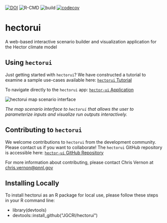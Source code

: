 [![DOI](https://zenodo.org/badge/198255756.svg)](https://zenodo.org/badge/latestdoi/198255756) ![R-CMD](https://github.com/JGCRI/hectorui/workflows/R-CMD/badge.svg) ![build](https://github.com/JGCRI/hectorui/workflows/build/badge.svg) [![codecov](https://codecov.io/gh/JGCRI/hectorui/branch/master/graph/badge.svg?token=aOWN2ELixv)](https://codecov.io/gh/JGCRI/hectorui)

# hectorui

A web-based interactive scenario builder and visualization application for the Hector climate model

## Using `hectorui`

Just getting started with `hectorui`?  We have constructed a tutorial to examine a sample use-cases available here:  [`hectorui` Tutorial](https://rpubs.com/jevanoff/hectorui)

To navigate directly to the `hectorui` app:  [`hector-ui` Application](https://jgcri.shinyapps.io/HectorUI/)

![`hectorui` map scenario interface](https://raw.githubusercontent.com/JGCRI/hectorui/master/paper/figure1.png)

_The map scenario interface to `hectorui` that allows the user to parameterize inputs and visualize run outputs interactively._


## Contributing to `hectorui`

We welcome contributions to `hectorui` from the development community.  Please contact us if you want to collaborate!  The `hectorui` GitHub repository is accessible here:  [`hector-ui` GitHub Repository](https://github.com/JGCRI/hectorui)

For more information about contributing, please contact Chris Vernon at chris.vernon@pnnl.gov

## Installing Locally

To install hectorui as an R package for local use, please follow these steps in your R command line:

- library(devtools)
- devtools::install_github("JGCRI/hectorui")
